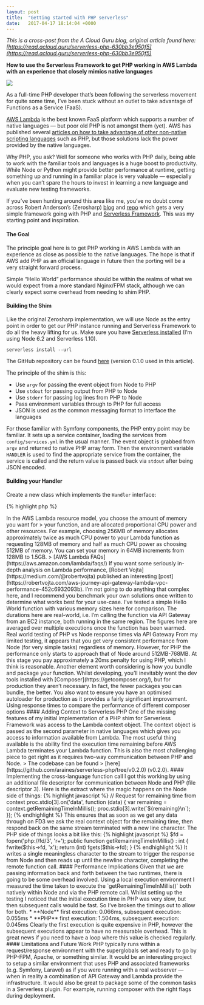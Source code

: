 ```yaml
---
layout: post
title:  "Getting started with PHP serverless"
date:   2017-04-17 18:14:04 +0000
---
```

*This is a cross-post from the A Cloud Guru blog, original article found here:
[https://read.acloud.guru/serverless-php-630bb3e950f5](https://read.acloud.guru/serverless-php-630bb3e950f5)*

**How to use the Serverless Framework to get PHP working in AWS Lambda with an
experience that closely mimics native languages**

![](https://cdn-images-1.medium.com/max/2000/1*JP3fqdaBM-1suG6oyPgjdw.png)

As a full-time PHP developer that’s been following the serverless movement for
quite some time, I’ve been stuck without an outlet to take advantage of
Functions as a Service (FaaS).

[AWS Lambda](https://aws.amazon.com/lambda/) is the best known FaaS platform
which supports a number of native languages — but poor old PHP is not amongst
them (yet). AWS has published several [articles on how to take advantage of
other non-native scripting
languages](https://aws.amazon.com/blogs/compute/scripting-languages-for-aws-lambda-running-php-ruby-and-go/)
such as PHP, but those solutions lack the power provided by the native
languages.

Why PHP, you ask? Well for someone who works with PHP daily, being able to work
with the familiar tools and languages is a huge boost to productivity. While
Node or Python might provide better performance at runtime, getting something up
and running in a familiar place is very valuable — especially when you can’t
spare the hours to invest in learning a new language and evaluate new testing
frameworks.

If you’ve been hunting around this area like me, you’ve no doubt come across
Robert Anderson’s (Zerosharp)
[blog](http://blog.zerosharp.com/the-serverless-framework-and-php/) and
[repo](https://github.com/ZeroSharp/serverless-php) which gets a very simple
framework going with PHP and [Serverless Framework](https://serverless.com/).
This was my starting point and inspiration.

#### The Goal

The principle goal here is to get PHP working in AWS Lambda with an experience
as close as possible to the native languages. The hope is that if AWS add PHP as
an official language in future then the porting will be a very straight forward
process.

Simple “Hello World” performance should be within the realms of what we would
expect from a more standard Nginx/FPM stack, although we can clearly expect some
overhead from needing to shim PHP.

#### Building the Shim

Like the original Zerosharp implementation, we will use Node as the entry point
in order to get our PHP instance running and Serverless Framework to do all the
heavy lifting for us. Make sure you have [Serverless
installed](https://serverless.com/framework/docs/providers/aws/guide/installation/)
(I’m using Node 6.2 and Serverless 1.10).

    serverless install --url 

The GitHub repository can be found
[here](https://github.com/araines/serverless-php/tree/v0.1.0) (version 0.1.0
used in this article).

The principle of the shim is this:

* Use `argv` for passing the event object from Node to PHP
* Use `stdout` for passing output from PHP to Node
* Use `stderr` for passing log lines from PHP to Node
* Pass environment variables through to PHP for full access
* JSON is used as the common messaging format to interface the languages

For those familiar with Symfony components, the PHP entry point may be familiar.
It sets up a service container, loading the services from `config/services.yml`
in the usual manner. The event object is grabbed from `argv` and returned to
native PHP array form. Then the environment variable `HANDLER` is used to find
the appropriate service from the container, the service is called and the return
value is passed back via `stdout` after being JSON encoded.

#### Building your Handler

Create a new class which implements the `Handler` interface:

{% highlight php %}
<?php
namespace Raines\Serverless;

class ExampleHandler implements Handler
{
    public function handle(array $event)
    {
        return "Hello World!";
    }
}
{% endhighlight %}

Set up a new service within `config/services.yml` with an appropriate name. If
you are unfamiliar with the Symfony Service Container, you can read more about
it [here](http://symfony.com/doc/current/service_container.html).

{% highlight yaml %}
services:
  handler.example:
    class: Raines\Serverless\ExampleHandler
{% endhighlight %}

Finally add the new function to the `serverless.yml` :

{% highlight yaml %}
functions:
  example:
    handler: handler.handle     # Always handler.handle
    environment:
      HANDLER: handler.example  # The name of your service
{% endhighlight %}

#### The Performance of PHP

For those unfamiliar with Lambda, there is no way to select how much CPU power
you would like for your function directly. Instead, you select how much memory
you want and the CPU scales with that. There are also cold- and warm-starts
which we have to contend with.

> In the AWS Lambda resource model, you choose the amount of memory you want for
> your function, and are allocated proportional CPU power and other resources. For
example, choosing 256MB of memory allocates approximately twice as much CPU
power to your Lambda function as requesting 128MB of memory and half as much CPU
power as choosing 512MB of memory. You can set your memory in 64MB increments
from 128MB to 1.5GB.

> [AWS Lambda FAQs](https://aws.amazon.com/lambda/faqs/)

If you want some seriously in-depth analysis on Lambda performance, [Robert
Vojta](https://medium.com/@robertvojta) published an interesting
[post](https://robertvojta.com/aws-journey-api-gateway-lambda-vpc-performance-452c6932093b).
I’m not going to do anything that complex here, and I recommend you benchmark
your own solutions once written to determine what works best for your use-case.

I’ve tested a simple Hello World function with various memory sizes here for
comparison. The durations here are real-world, i.e. I’m calling the function via
API Gateway from an EC2 instance, both running in the same region. The figures
here are averaged over multiple executions once the function has been warmed.

<span class="figcaption_hack">Real world testing of PHP vs Node response times via API Gateway</span>

From my limited testing, it appears that you get very consistent performance
from Node (for very simple tasks) regardless of memory. However, for PHP the
performance only starts to approach that of Node around 512MB-768MB. At this
stage you pay approximately a 20ms penalty for using PHP, which I think is
reasonable.

Another element worth considering is how you bundle and package your function.
Whilst developing, you’ll inevitably want the dev tools installed with
[Composer](https://getcomposer.org/), but for production they aren’t necessary.
In fact, the fewer packages you can bundle, the better. You also want to ensure
you have an optimised autoloader for production as it provides a fairly
significant improvement.

<span class="figcaption_hack">Using response times to compare the performance of different composer options</span>

#### Adding Context to Serverless PHP

One of the missing features of my initial implementation of a PHP shim for
Serverless Framework was access to the Lambda context object. The context object
is passed as the second parameter in native languages which gives you access to
information available from Lambda.

The most useful thing available is the ability find the execution time remaining
before AWS Lambda terminates your Lambda function. This is also the most
challenging piece to get right as it requires two-way communication between PHP
and Node.

> The codebase can be found
> [here](https://github.com/araines/serverless-php/tree/v0.2.0) (v0.2.0).

#### Implementing the cross-language function call

I got this working by using an additional file descriptor for communication
between Node and PHP (file descriptor 3). Here is the extract where the magic
happens on the Node side of things:

{% highlight javascript %}
// Request for remaining time from context
proc.stdio[3].on('data', function (data) {
  var remaining = context.getRemainingTimeInMillis();
  proc.stdio[3].write(`${remaining}\n`);
});
{% endhighlight %}

This ensures that as soon as we get any data through on FD3 we ask the real
context object for the remaining time, then respond back on the same stream
terminated with a new line character. The PHP side of things looks a bit like
this:

{% highlight javascript %}
$fd = fopen('php://fd/3', 'r+');

public function getRemainingTimeInMillis() : int
{
  fwrite($this->fd, 'x');

return (int) fgets($this->fd);
}
{% endhighlight %}

It writes a single meaningless character to the stream to trigger the response
from Node and then reads up until the newline character, completing the remote
function call.

#### Performance Implications

Given that we are passing information back and forth between the two runtimes,
there is going to be some overhead involved. Using a local execution environment
I measured the time taken to execute the `getRemainingTimeInMillis()` both
natively within Node and via the PHP remote call.

Whilst setting up the testing I noticed that the initial execution time in PHP
was very slow, but then subsequent calls would be fast. So I’ve broken the
timings out to allow for both.

* **Node** first execution: 0.066ms, subsequent execution: 0.055ms
* **PHP** first execution: 1.504ms, subsequent execution: 0.045ms

Clearly the first execution is quite expensive in PHP, however the subsequent
executions appear to have no measurable overhead. This is great news if you need
to have a loop where this value is checked regularly.

#### Limitations and Future Work

PHP typically runs within a request/response environment with the superglobals
set and ready to go by PHP-FPM, Apache, or something similar. It would be an
interesting project to setup a similar environment that uses PHP and associated
frameworks (e.g. Symfony, Laravel) as if you were running with a real webserver
— when in reality a combination of API Gateway and Lambda provide the
infrastructure.

It would also be great to package some of the common tasks in a Serverless
plugin. For example, running composer with the right flags during deployment.
